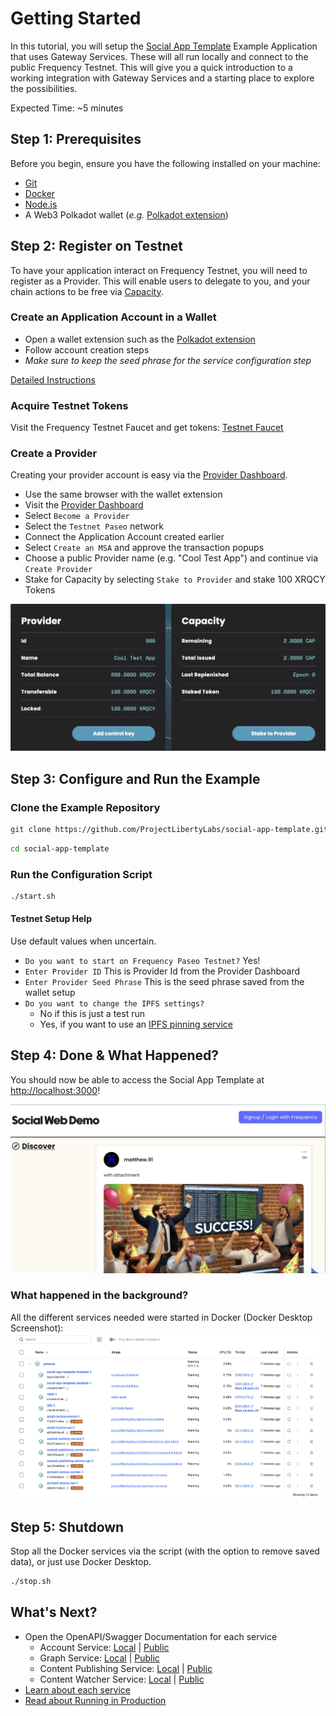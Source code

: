 # Getting Started

In this tutorial, you will setup the [Social App Template](https://github.com/ProjectLibertyLabs/social-app-template) Example Application that uses Gateway Services.
These will all run locally and connect to the public Frequency Testnet.
This will give you a quick introduction to a working integration with Gateway Services and a starting place to explore the possibilities.

Expected Time: ~5 minutes

## Step 1: Prerequisites

Before you begin, ensure you have the following installed on your machine:

- [Git](https://git-scm.com)
- [Docker](https://www.docker.com)
- [Node.js](https://nodejs.org)
- A Web3 Polkadot wallet (_e.g._ [Polkadot extension](https://polkadot.js.org/extension/))

## Step 2: Register on Testnet

To have your application interact on Frequency Testnet, you will need to register as a Provider.
This will enable users to delegate to you, and your chain actions to be free via [Capacity](https://docs.frequency.xyz/Tokenomics/ProviderIncentives.html).

### Create an Application Account in a Wallet

- Open a wallet extension such as the [Polkadot extension](https://polkadot.js.org/extension/)
- Follow account creation steps
- _Make sure to keep the seed phrase for the service configuration step_

[Detailed Instructions](https://support.polkadot.network/support/solutions/articles/65000098878-how-to-create-a-polkadot-account)

### Acquire Testnet Tokens

Visit the Frequency Testnet Faucet and get tokens: [Testnet Faucet](https://faucet.testnet.frequency.xyz/)

### Create a Provider

Creating your provider account is easy via the [Provider Dashboard](https://provider.frequency.xyz/).

- Use the same browser with the wallet extension
- Visit the [Provider Dashboard](https://provider.frequency.xyz/)
- Select `Become a Provider`
- Select the `Testnet Paseo` network
- Connect the Application Account created earlier
- Select `Create an MSA` and approve the transaction popups
- Choose a public Provider name (e.g. "Cool Test App") and continue via `Create Provider`
- Stake for Capacity by selecting `Stake to Provider` and stake 100 XRQCY Tokens

![Provider Dashboard Example](./Provider-Dashboard.png)

## Step 3: Configure and Run the Example

### Clone the Example Repository

```sh
git clone https://github.com/ProjectLibertyLabs/social-app-template.git
```

```sh
cd social-app-template
```

### Run the Configuration Script

```sh
./start.sh
```

#### Testnet Setup Help

Use default values when uncertain.

- `Do you want to start on Frequency Paseo Testnet?` Yes!
- `Enter Provider ID` This is Provider Id from the Provider Dashboard
- `Enter Provider Seed Phrase` This is the seed phrase saved from the wallet setup
- `Do you want to change the IPFS settings?`
  - No if this is just a test run
  - Yes, if you want to use an [IPFS pinning service](https://docs.ipfs.tech/how-to/work-with-pinning-services/#use-a-third-party-pinning-service)

## Step 4: Done & What Happened?

You should now be able to access the Social App Template at [http://localhost:3000](http://localhost:3000)!

![SAT Screenshot](./sat-success.png)

### What happened in the background?

All the different services needed were started in Docker (Docker Desktop Screenshot):
![Docker Desktop Screenshot](./DockerDesktop.png)

## Step 5: Shutdown

Stop all the Docker services via the script (with the option to remove saved data), or just use Docker Desktop.

```sh
./stop.sh
```

## What's Next?

- Open the OpenAPI/Swagger Documentation for each service
  - Account Service: [Local](http://localhost:3013/docs/swagger) | [Public](https://projectlibertylabs.github.io/gateway/account/)
  - Graph Service: [Local](http://localhost:3012/docs/swagger) | [Public](https://projectlibertylabs.github.io/gateway/graph/)
  - Content Publishing Service: [Local](http://localhost:3010/docs/swagger) | [Public](https://projectlibertylabs.github.io/gateway/content-publishing/)
  - Content Watcher Service: [Local](http://localhost:3011/docs/swagger) | [Public](https://projectlibertylabs.github.io/gateway/content-watcher/)
- [Learn about each service](../Build/)
- [Read about Running in Production](../Run/)
